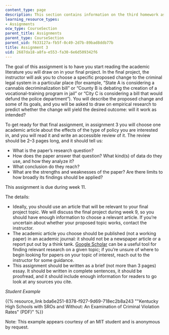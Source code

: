 ```yaml
---
content_type: page
description: This section contains information on the third homework assignment.
learning_resource_types:
- Assignments
ocw_type: CourseSection
parent_title: Assignments
parent_type: CourseSection
parent_uid: f633127a-fb5f-0c49-2d7b-89bad8ddb77b
title: Assignment 3
uid: 2687da18-a8fa-e553-fa30-6e6d509342f6
---
```


The goal of this assignment is to have you start reading the academic literature you will draw on in your final project. In the final project, the instructor will ask you to choose a specific proposed change to the criminal legal system in a particular place (for example, “State A is considering a cannabis decriminalization bill” or “County B is debating the creation of a vocational-training program in jail” or “City C is considering a bill that would defund the police department”). You will describe the proposed change and some of its goals, and you will be asked to draw on empirical research to predict whether the change will yield the desired outcome: will it work as intended? 

To get ready for that final assignment, in assignment 3 you will choose one academic article about the effects of the type of policy you are interested in, and you will read it and write an accessible review of it. The review should be 2–3 pages long, and it should tell us:

*   What is the paper’s research question?
*   How does the paper answer that question? What kind(s) of data do they use, and how they analyze it?
*   What conclusion do they reach?
*   What are the strengths and weaknesses of the paper? Are there limits to how broadly its findings should be applied?

This assignment is due during week 11.

The details:

*   Ideally, you should use an article that will be relevant to your final project topic. We will discuss the final project during week 9, so you should have enough information to choose a relevant article. If you’re uncertain about whether your proposed topic works, contact the instructor.
*   The academic article you choose should be published (not a working paper) in an academic journal: it should not be a newspaper article or a report put out by a think tank. [Google Scholar](https://scholar.google.com/) can be a useful tool for finding relevant research on a given topic; if you’re unsure of where to begin looking for papers on your topic of interest, reach out to the instructor for some guidance.
*   This assignment should be written as a brief (not more than 3 pages) essay. It should be written in complete sentences, it should be proofread, and it should include enough information for readers to go look at any sources you cite.

_Student Example_

{{% resource_link bda6e251-8378-f927-9d69-718ec2b8a243 "\"Kentucky High Schools with SROs and Without: An Examination of Criminal Violation Rates\" (PDF)" %}}

Note: This example appears courtesy of an MIT student and is anonymous by request.